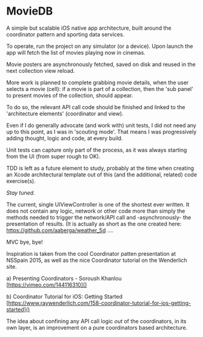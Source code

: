 # MovieDB
A simple but scalable iOS native app architecture, built around the coordinator pattern and sporting data services.

To operate, run the project on any simulator (or a device).
Upon launch the app will fetch the list of movies playing now in cinemas.

Movie posters are asynchronously fetched, saved on disk and reused in the next collection view reload.

More work is planned to complete grabbing movie details, when the user selects a movie (cell): if a movie is part of a collection, then the 'sub panel' to present movies of the collection, should appear.

To do so, the relevant API call code should be finished and linked to the 'architecture elements' (coordinator and view).

Even if I do generally advocate (and work with) unit tests, I did not need any up to this point, as I was in 'scouting mode'. That means I was progressively adding thought, logic and code, at every build.

Unit tests can capture only part of the process, as it was always starting from the UI (from super rough to OK).

TDD is left as a future element to study, probably at the time when creating an Xcode architectural template out of this (and the additional, related) code exercise(s).  

_Stay tuned._

The current, single UIViewController is one of the shortest ever written. 
It does not contain any logic, network or other code more than simply the methods needed to trigger the network/API call and -asynchronously- the presentation of results.
(It is actually as short as the one created here: https://github.com/aaberga/weather_5d ....

MVC bye, bye!

Inspiration is taken from the cool Coordinator patten presentation at NSSpain 2015, as well as the nice Coordinator tutorial on the Wenderlich site.

a) Presenting Coordinators - Soroush Khanlou
[https://vimeo.com/144116310]()

b) Coordinator Tutorial for iOS: Getting Started
[https://www.raywenderlich.com/158-coordinator-tutorial-for-ios-getting-started]()


The idea about confining any API call logic *out* of the coordinators, in its own layer, is an improvement on a pure coordinators based architecture.
